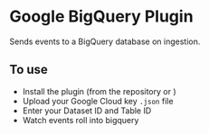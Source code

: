 # Google BigQuery Plugin

Sends events to a BigQuery database on ingestion.

## To use

- Install the plugin (from the repository or )
- Upload your Google Cloud key `.json` file
- Enter your Dataset ID and Table ID
- Watch events roll into bigquery